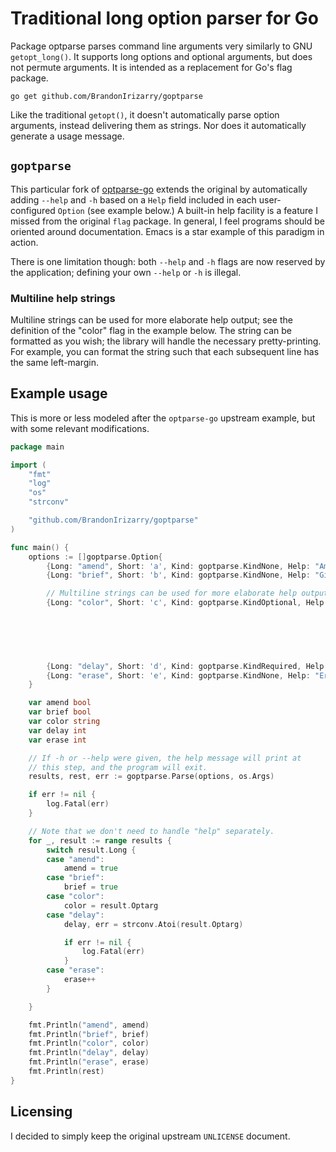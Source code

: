 # Traditional long option parser for Go

Package optparse parses command line arguments very similarly to GNU
`getopt_long()`. It supports long options and optional arguments, but
does not permute arguments. It is intended as a replacement for Go's
flag package.

    go get github.com/BrandonIrizarry/goptparse

Like the traditional `getopt()`, it doesn't automatically parse option
arguments, instead delivering them as strings. Nor does it automatically
generate a usage message.

## `goptparse`

This particular fork of
[optparse-go](https://github.com/skeeto/optparse-go) extends the
original by automatically adding `--help` and `-h` based on a `Help`
field included in each user-configured `Option` (see example below.) A
built-in help facility is a feature I missed from the original `flag`
package. In general, I feel programs should be oriented around
documentation. Emacs is a star example of this paradigm in action.

There is one limitation though: both `--help` and `-h` flags are now
reserved by the application; defining your own `--help` or `-h` is
illegal.

### Multiline help strings

Multiline strings can be used for more elaborate help output; see the
definition of the "color" flag in the example below. The string can be
formatted as you wish; the library will handle the necessary
pretty-printing. For example, you can format the string such that each
subsequent line has the same left-margin.

## Example usage

This is more or less modeled after the `optparse-go` upstream example,
but with some relevant modifications.

```go
package main

import (
    "fmt"
    "log"
    "os"
    "strconv"

    "github.com/BrandonIrizarry/goptparse"
)

func main() {
    options := []goptparse.Option{
        {Long: "amend", Short: 'a', Kind: goptparse.KindNone, Help: "Amend something"},
        {Long: "brief", Short: 'b', Kind: goptparse.KindNone, Help: "Give a brief summary"},

        // Multiline strings can be used for more elaborate help output.
        {Long: "color", Short: 'c', Kind: goptparse.KindOptional, Help: `Colorize output.

                                                                         Examples: -cblue, --color=red

                                                                         Make sure there is no intervening space between the flag
                                                                         and its value.`},

        {Long: "delay", Short: 'd', Kind: goptparse.KindRequired, Help: "Add an ARG millisecond delay"},
        {Long: "erase", Short: 'e', Kind: goptparse.KindNone, Help: "Erase it"},
    }

    var amend bool
    var brief bool
    var color string
    var delay int
    var erase int

    // If -h or --help were given, the help message will print at
    // this step, and the program will exit.
    results, rest, err := goptparse.Parse(options, os.Args)

    if err != nil {
        log.Fatal(err)
    }

    // Note that we don't need to handle "help" separately.
    for _, result := range results {
        switch result.Long {
        case "amend":
            amend = true
        case "brief":
            brief = true
        case "color":
            color = result.Optarg
        case "delay":
            delay, err = strconv.Atoi(result.Optarg)

            if err != nil {
                log.Fatal(err)
            }
        case "erase":
            erase++
        }

    }

    fmt.Println("amend", amend)
    fmt.Println("brief", brief)
    fmt.Println("color", color)
    fmt.Println("delay", delay)
    fmt.Println("erase", erase)
    fmt.Println(rest)
}
```
## Licensing

I decided to simply keep the original upstream `UNLICENSE` document.
